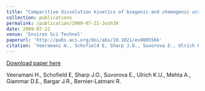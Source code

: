 ```yaml
---
title: "Comparitive dissolution kinetics of biogenic and chemogenic uraninite under oxidizing conditions in the presence of carbonate"
collection: publications
permalink: /publication/2009-07-22-Josh39
date: 2009-07-22
venue: 'Environ Sci Technol'
paperurl: 'http://pubs.acs.org/doi/abs/10.1021/es900556k'
citation: 'Veeramani H., Schofield E, Sharp J.O., Suvorova E., Ulrich K.U., Mehta A., Giammar D.E., Bargar J.R., Bernier-Latmani R. '
---
```


<a href='http://pubs.acs.org/doi/abs/10.1021/es900556k'>Download paper here</a>

 Veeramani H., Schofield E, Sharp J.O., Suvorova E., Ulrich K.U., Mehta A., Giammar D.E., Bargar J.R., Bernier-Latmani R. 

